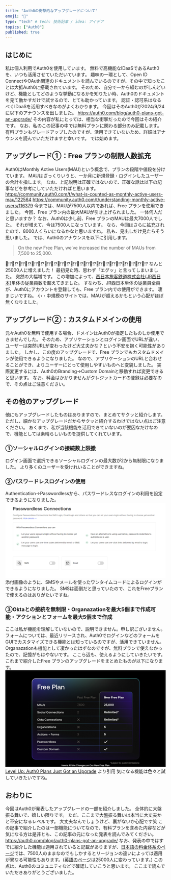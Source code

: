 ```yaml
---
title: "Auth0の衝撃的なアップグレードについて"
emoji: "💭"
type: "tech" # tech: 技術記事 / idea: アイデア
topics: ["Auth0"]
published: true
---
```

## はじめに
私は個人利用でAuth0を使用しています。
無料で高機能なIDaaSであるAuth0を、いつも活用させていただいています。
趣味の一環として、Open ID ConnectやOAuth関連のドキュメントを読んでいるのですが、その中で知ったことは大抵Auth0に搭載されています。
そのため、自分で一から組むのがしんどいけど、機能としてどのような挙動になるかを知りたい時、Auth0のドキュメントを見て動かすだけで試せるので、とても助かっています。
認証・認可系はなるべくIDaaSを活用すべきなのがよくわかります。
今回はそのAuth0が2024/9/24に以下のアナウンスを出しました。
https://auth0.com/blog/auth0-plans-got-an-upgrade/
その内容が私にとっては、相当な衝撃だったので今回はその紹介です。
なお、私のこの記事の中では無料プランに関わる部分のみ記載します。
有料プランもグレードアップしたのですが、活用できていないため、詳細はアナウンスを読んでいただけますと幸いです。
では始めます。
## アップグレード①：Free プランの制限人数拡充
Auth0はMonthly Active Users(MAU)という概念で、プランの段階や値段を分けています。
MAUはざっくりいうと、一か月に新規登録・ログインしたユーザーの合計を指します。
なお、上記説明は正確ではないので、正確な話は以下の記事などを参考にしていただければと思います。
https://community.auth0.com/t/what-is-counted-as-monthly-active-users-mau/122564
https://community.auth0.com/t/understanding-monthly-active-users/116379
今までは、MAUが7500人以内であれば、Free プランを使用できました。
今回、Free プラン内の最大MAUが引き上げられました。
一体何人だと思いますか？
なお、Auth0は少し前、Free プランのMAUは最大7000人でした。
それが増えて、今は7500人になっています。
なら、今回はさらに拡充されたので、8000人くらいになるかなと思いますね。
私も、見出しだけ見たらそう思いました。
では、Auth0のアナウンスを以下に引用します。
> On the new Free Plan, we’ve increased the number of MAUs from 7,500 to 25,000.
> 

🤔!?🤔!?🤔!?🤔!?🤔!?🤔!?🤔!?🤔!?🤔!?🤔!?🤔!?🤔!?🤔!?🤔!?🤔!?🤔!?🤔!?🤔!?🤔!?🤔!?🤔!?🤔!?
なんと25000人に増えました！
最初見た時、思わず「エグッ」と言ってしまいました。
突然の大幅増です。
この増加によって、[西日本旅客鉄道株式会社(JR西日本)](https://www.westjr.co.jp/company/info/outline/)単体の従業員数を超えてきました。
すなわち、JR西日本単体の従業員全員が、Auth0にアカウントを登録しても、Free プラン内での使用ができます。
凄まじいですね。
小・中規模のサイトでは、MAUが超えるかもという心配がほぼ無くなりました。
## アップグレード②：カスタムドメインの使用
元々Auth0を無料で使用する場合、ドメインはAuth0が指定したものしか使用できませんでした。
そのため、アプリケーションとログイン画面でURLが違い、ユーザーは突然URLが変わったけど大丈夫かな？という不安を抱く可能性がありました。
しかし、この度のアップグレードで、Free プランでもカスタムドメインが使用できるようになりました。
なので、アプリケーションのURLと合わせることができ、よりユーザーにとって使用しやすいものへと変貌しました。
実際変更するには、Auth0のBranding→Custom Domainと移動すれば変更できると思います。
なお、料金はかかりませんがクレジットカードの登録は必要なので、その点はご注意ください。
## その他のアップグレード
他にもアップグレードしたものはありますので、まとめてサクッと紹介します。
ただし、細かなアップグレードだからサクッと紹介するわけではない点はご注意ください。
あくまで、私が当該機能を活用できていないのが要因なだけなので、機能としては素晴らしいものを提供してくれています。
### ①ソーシャルログインの接続数上限撤
ログイン画面で選択できるソーシャルログインの最大数が2から無制限になりました。
より多くのユーザーを受けれいることができますね。
### ②パスワードレスログインの使用
Authentication→Passwordlessから、パスワードレスなログインの利用を設定できるようになりました。
![2024-10-13_12h39_10.png](/images/auth0-upgrade/2024-10-13_12h39_10.png)
添付画像のように、SMSやメールを使ったワンタイムコードによるログインができるようになりました。
SMSは面倒だと思っていたので、これをFreeプランで使えるのはありがたいですね。
### ③Oktaとの接続を無制限・Organazationを最大5個まで作成可能・アクションとフォームを最大5個まで作成
ここは私が機能を理解していないので、説明できません。申し訳ございません。
フォームについては、最近リリースされ、Auth0でログインなどのフォームをGUIでカスタマイズできる機能とは知っているのですが、活用できていません。
Organazationも機能として凄かったはずなのですが、無料プランで使えなかったので、記憶がもはやないです。
ここら辺も、使えるようにしていきたいです。
これまで紹介したFree プランのアップグレードをまとめたものが以下になります。
![[Level Up: Auth0 Plans Just Got an Upgrade](https://auth0.com/blog/auth0-plans-got-an-upgrade/) より引用](/images/auth0-upgrade/2024-10-13_12h47_46.png)
[Level Up: Auth0 Plans Just Got an Upgrade](https://auth0.com/blog/auth0-plans-got-an-upgrade/) より引用
気になる機能は色々と試していきたいですね。
## おわりに
今回はAuth0が発表したアップグレードの一部を紹介しました。
全体的に大盤振る舞いで、嬉しい限りです。
ただ、ここまで大盤振る舞いは本当に大丈夫かと不安になるレベルです。
大丈夫なんでしょうけど、裏がないか心配です笑
この記事で紹介したのは一部機能についてなので、有料プランを含めた内容などが気になる方は是非とも、この記事の元になった発表を読んでみてください。
https://auth0.com/blog/auth0-plans-got-an-upgrade/
なお、発表の中ではすでに紹介した機能は適用されていると記載がありますが、[日本語の料金体系のページ](https://auth0.com/jp/pricing)では、7500人のままなのでもしかするとリージョンの違いによっては適用が異なる可能性もあります。([英語のページ](https://auth0.com/pricing)は25000人に変わっています。)
この点は、Auth0のコミュニティなどで確認していこうと思います。
ここまで読んでいただきありがとうございました。